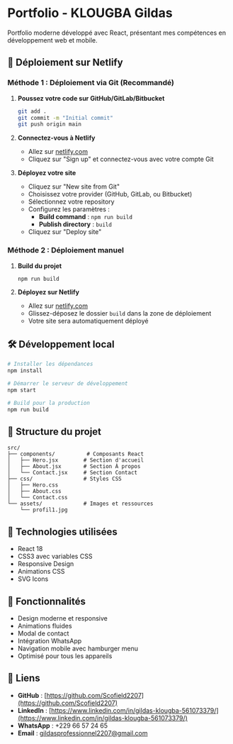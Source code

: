 # Portfolio - KLOUGBA Gildas

Portfolio moderne développé avec React, présentant mes compétences en développement web et mobile.

## 🚀 Déploiement sur Netlify

### Méthode 1 : Déploiement via Git (Recommandé)

1. **Poussez votre code sur GitHub/GitLab/Bitbucket**
   ```bash
   git add .
   git commit -m "Initial commit"
   git push origin main
   ```

2. **Connectez-vous à Netlify**
   - Allez sur [netlify.com](https://netlify.com)
   - Cliquez sur "Sign up" et connectez-vous avec votre compte Git

3. **Déployez votre site**
   - Cliquez sur "New site from Git"
   - Choisissez votre provider (GitHub, GitLab, ou Bitbucket)
   - Sélectionnez votre repository
   - Configurez les paramètres :
     - **Build command** : `npm run build`
     - **Publish directory** : `build`
   - Cliquez sur "Deploy site"

### Méthode 2 : Déploiement manuel

1. **Build du projet**
   ```bash
   npm run build
   ```

2. **Déployez sur Netlify**
   - Allez sur [netlify.com](https://netlify.com)
   - Glissez-déposez le dossier `build` dans la zone de déploiement
   - Votre site sera automatiquement déployé

## 🛠️ Développement local

```bash
# Installer les dépendances
npm install

# Démarrer le serveur de développement
npm start

# Build pour la production
npm run build
```

## 📁 Structure du projet

```
src/
├── components/          # Composants React
│   ├── Hero.jsx        # Section d'accueil
│   ├── About.jsx       # Section À propos
│   └── Contact.jsx     # Section Contact
├── css/                # Styles CSS
│   ├── Hero.css
│   ├── About.css
│   └── Contact.css
└── assets/             # Images et ressources
    └── profil1.jpg
```

## 🎨 Technologies utilisées

- React 18
- CSS3 avec variables CSS
- Responsive Design
- Animations CSS
- SVG Icons

## 📱 Fonctionnalités

- Design moderne et responsive
- Animations fluides
- Modal de contact
- Intégration WhatsApp
- Navigation mobile avec hamburger menu
- Optimisé pour tous les appareils

## 🔗 Liens

- **GitHub** : [https://github.com/Scofield2207](https://github.com/Scofield2207)
- **LinkedIn** : [https://www.linkedin.com/in/gildas-klougba-561073379/](https://www.linkedin.com/in/gildas-klougba-561073379/)
- **WhatsApp** : +229 66 57 24 65
- **Email** : gildasprofessionnel2207@gmail.com 